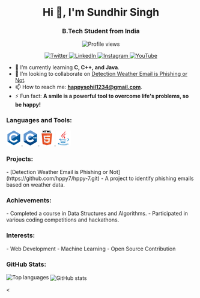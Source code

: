<h1 align="center">Hi 👋, I'm Sundhir Singh</h1>
<h3 align="center">B.Tech Student from India</h3>

<p align="center">
  <img src="https://komarev.com/ghpvc/?username=hppy7&label=Profile%20views&color=0e75b6&style=flat" alt="Profile views" />
</p>

<p align="center">
  <a href="https://twitter.com/" target="blank">
    <img src="https://img.shields.io/twitter/follow/?logo=twitter&style=for-the-badge" alt="Twitter" />
  </a>
  <a href="https://www.linkedin.com/in/your-linkedin-profile" target="blank">
    <img src="https://img.shields.io/badge/LinkedIn-0077B5?style=for-the-badge&logo=linkedin&logoColor=white" alt="LinkedIn" />
  </a>
  <a href="https://instagram.com/happy_tha_kur1" target="blank">
    <img src="https://img.shields.io/badge/Instagram-E4405F?style=for-the-badge&logo=instagram&logoColor=white" alt="Instagram" />
  </a>
  <a href="https://www.youtube.com/c/https://youtube.com/@nothing.12357?si=acrztdos7qkiwuiz" target="blank">
    <img src="https://img.shields.io/badge/YouTube-FF0000?style=for-the-badge&logo=youtube&logoColor=white" alt="YouTube" />
  </a>
</p>

- 🌱 I’m currently learning **C, C++, and Java**.
- 👯 I’m looking to collaborate on [Detection Weather Email is Phishing or Not](https://github.com/hppy7/hppy-7.git).
- 📫 How to reach me: **happysohil1234@gmail.com**.
- ⚡ Fun fact: **A smile is a powerful tool to overcome life's problems, so be happy!**

<h3 align="left">Languages and Tools:</h3>
<p align="left"> 
  <a href="https://www.cprogramming.com/" target="_blank" rel="noreferrer"> 
    <img src="https://raw.githubusercontent.com/devicons/devicon/master/icons/c/c-original.svg" alt="C" width="40" height="40"/> 
  </a> 
  <a href="https://www.w3schools.com/cpp/" target="_blank" rel="noreferrer"> 
    <img src="https://raw.githubusercontent.com/devicons/devicon/master/icons/cplusplus/cplusplus-original.svg" alt="C++" width="40" height="40"/> 
  </a> 
  <a href="https://www.w3.org/html/" target="_blank" rel="noreferrer"> 
    <img src="https://raw.githubusercontent.com/devicons/devicon/master/icons/html5/html5-original-wordmark.svg" alt="HTML5" width="40" height="40"/> 
  </a> 
  <a href="https://www.java.com" target="_blank" rel="noreferrer"> 
    <img src="https://raw.githubusercontent.com/devicons/devicon/master/icons/java/java-original.svg" alt="Java" width="40" height="40"/> 
  </a> 
</p>

<h3 align="left">Projects:</h3>
<p>
  - [Detection Weather Email is Phishing or Not](https://github.com/hppy7/hppy-7.git) - A project to identify phishing emails based on weather data.
</p>

<h3 align="left">Achievements:</h3>
<p>
  - Completed a course in Data Structures and Algorithms.
  - Participated in various coding competitions and hackathons.
</p>

<h3 align="left">Interests:</h3>
<p>
  - Web Development
  - Machine Learning
  - Open Source Contribution
</p>

<h3 align="left">GitHub Stats:</h3>
<p>
  <img align="left" src="https://github-readme-stats.vercel.app/api/top-langs?username=hppy7&show_icons=true&locale=en&layout=compact" alt="Top languages" />
</p>

<p>&nbsp;<img align="center" src="https://github-readme-stats.vercel.app/api?username=hppy7&show_icons=true&locale=en" alt="GitHub stats" /></p>

<p><